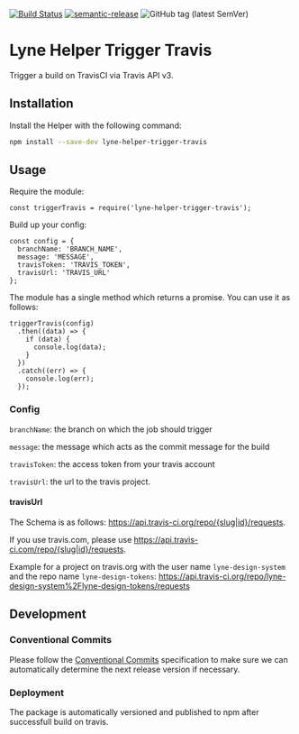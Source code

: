 [![Build Status](https://travis-ci.org/lyne-design-system/lyne-helper-trigger-travis.svg?branch=master)](https://travis-ci.org/lyne-design-system/lyne-helper-trigger-travis) [![semantic-release](https://img.shields.io/badge/%20%20%F0%9F%93%A6%F0%9F%9A%80-semantic--release-e10079.svg)](https://github.com/semantic-release/semantic-release) ![GitHub tag (latest SemVer)](https://img.shields.io/github/v/tag/lyne-design-system/lyne-helper-trigger-travis?label=release)

# Lyne Helper Trigger Travis

Trigger a build on TravisCI via Travis API v3.

## Installation

Install the Helper with the following command:
```bash
npm install --save-dev lyne-helper-trigger-travis
```

## Usage

Require the module:

```
const triggerTravis = require('lyne-helper-trigger-travis');
```

Build up your config:

```
const config = {
  branchName: 'BRANCH_NAME',
  message: 'MESSAGE',
  travisToken: 'TRAVIS_TOKEN',
  travisUrl: 'TRAVIS_URL'
};
```

The module has a single method which returns a promise. You can use it as follows:

```
triggerTravis(config)
  .then((data) => {
    if (data) {
      console.log(data);
    }
  })
  .catch((err) => {
    console.log(err);
  });
```

### Config

`branchName`: the branch on which the job should trigger

`message`: the message which acts as the commit message for the build

`travisToken`: the access token from your travis account

`travisUrl`: the url to the travis project.

#### travisUrl
The Schema is as follows: https://api.travis-ci.org/repo/{slug|id}/requests.

If you use travis.com, please use https://api.travis-ci.com/repo/{slug|id}/requests.

Example for a project on travis.org with the user name `lyne-design-system` and the repo name `lyne-design-tokens`: https://api.travis-ci.org/repo/lyne-design-system%2Flyne-design-tokens/requests

## Development

### Conventional Commits

Please follow the [Conventional Commits](https://www.conventionalcommits.org/en/v1.0.0/) specification to make sure we can automatically determine the next release version if necessary.

### Deployment

The package is automatically versioned and published to npm after successfull build on travis.
